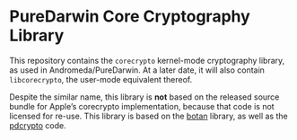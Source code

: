 # PureDarwin Core Cryptography Library

This repository contains the `corecrypto` kernel-mode cryptography
library, as used in Andromeda/PureDarwin. At a later date, it will also
contain `libcorecrypto`, the user-mode equivalent thereof.

Despite the similar name, this library is **not** based on the released
source bundle for Apple’s corecrypto implementation, because that code
is not licensed for re-use. This library is based on the
[botan](https://github.com/randombit/botan) library, as well as the
[pdcrypto](https://github.com/rafirafi/pdcrypto) code.
